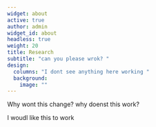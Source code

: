 ```yaml
---
widget: about
active: true
author: admin
widget_id: about
headless: true
weight: 20
title: Research
subtitle: "can you please wrok? "
design:
  columns: "I dont see anything here working "
  background:
    image: ""
---
```

Why wont this change? why doenst this work?


I woudl like this to work 